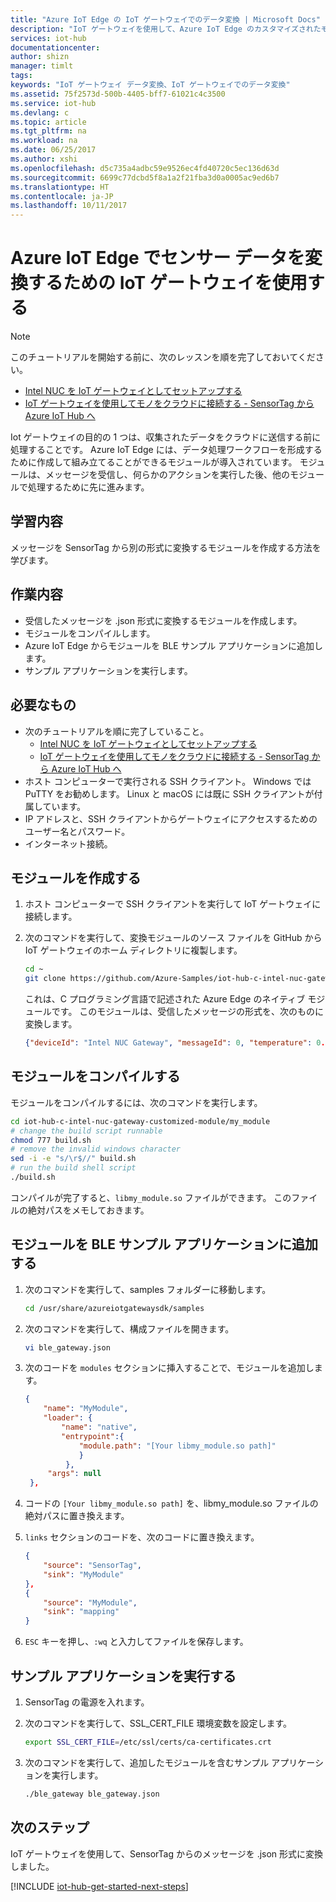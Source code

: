 ```yaml
---
title: "Azure IoT Edge の IoT ゲートウェイでのデータ変換 | Microsoft Docs"
description: "IoT ゲートウェイを使用して、Azure IoT Edge のカスタマイズされたモジュールを通してセンサー データのフォーマットを変換します。"
services: iot-hub
documentationcenter: 
author: shizn
manager: timlt
tags: 
keywords: "IoT ゲートウェイ データ変換、IoT ゲートウェイでのデータ変換"
ms.assetid: 75f2573d-500b-4405-bff7-61021c4c3500
ms.service: iot-hub
ms.devlang: c
ms.topic: article
ms.tgt_pltfrm: na
ms.workload: na
ms.date: 06/25/2017
ms.author: xshi
ms.openlocfilehash: d5c735a4adbc59e9526ec4fd40720c5ec136d63d
ms.sourcegitcommit: 6699c77dcbd5f8a1a2f21fba3d0a0005ac9ed6b7
ms.translationtype: HT
ms.contentlocale: ja-JP
ms.lasthandoff: 10/11/2017
---
```

# <a name="use-iot-gateway-for-sensor-data-transformation-with-azure-iot-edge"></a>Azure IoT Edge でセンサー データを変換するための IoT ゲートウェイを使用する

> [!NOTE]
> このチュートリアルを開始する前に、次のレッスンを順を完了しておいてください。
> * [Intel NUC を IoT ゲートウェイとしてセットアップする](iot-hub-gateway-kit-c-lesson1-set-up-nuc.md)
> * [IoT ゲートウェイを使用してモノをクラウドに接続する -  SensorTag から Azure IoT Hub へ](iot-hub-gateway-kit-c-iot-gateway-connect-device-to-cloud.md)

Iot ゲートウェイの目的の 1 つは、収集されたデータをクラウドに送信する前に処理することです。 Azure IoT Edge には、データ処理ワークフローを形成するために作成して組み立てることができるモジュールが導入されています。 モジュールは、メッセージを受信し、何らかのアクションを実行した後、他のモジュールで処理するために先に進みます。

## <a name="what-you-learn"></a>学習内容

メッセージを SensorTag から別の形式に変換するモジュールを作成する方法を学びます。

## <a name="what-you-do"></a>作業内容

* 受信したメッセージを .json 形式に変換するモジュールを作成します。
* モジュールをコンパイルします。
* Azure IoT Edge からモジュールを BLE サンプル アプリケーションに追加します。
* サンプル アプリケーションを実行します。

## <a name="what-you-need"></a>必要なもの

* 次のチュートリアルを順に完了していること。
  * [Intel NUC を IoT ゲートウェイとしてセットアップする](iot-hub-gateway-kit-c-lesson1-set-up-nuc.md)
  * [IoT ゲートウェイを使用してモノをクラウドに接続する -  SensorTag から Azure IoT Hub へ](iot-hub-gateway-kit-c-iot-gateway-connect-device-to-cloud.md)
* ホスト コンピューターで実行される SSH クライアント。 Windows では PuTTY をお勧めします。 Linux と macOS には既に SSH クライアントが付属しています。
* IP アドレスと、SSH クライアントからゲートウェイにアクセスするためのユーザー名とパスワード。
* インターネット接続。

## <a name="create-a-module"></a>モジュールを作成する

1. ホスト コンピューターで SSH クライアントを実行して IoT ゲートウェイに接続します。
1. 次のコマンドを実行して、変換モジュールのソース ファイルを GitHub から IoT ゲートウェイのホーム ディレクトリに複製します。

   ```bash
   cd ~
   git clone https://github.com/Azure-Samples/iot-hub-c-intel-nuc-gateway-customized-module.git
   ```

   これは、C プログラミング言語で記述された Azure Edge のネイティブ モジュールです。 このモジュールは、受信したメッセージの形式を、次のものに変換します。

   ```json
   {"deviceId": "Intel NUC Gateway", "messageId": 0, "temperature": 0.0}
   ```

## <a name="compile-the-module"></a>モジュールをコンパイルする

モジュールをコンパイルするには、次のコマンドを実行します。

```bash
cd iot-hub-c-intel-nuc-gateway-customized-module/my_module
# change the build script runnable
chmod 777 build.sh
# remove the invalid windows character
sed -i -e "s/\r$//" build.sh
# run the build shell script
./build.sh
```

コンパイルが完了すると、`libmy_module.so` ファイルができます。 このファイルの絶対パスをメモしておきます。

## <a name="add-the-module-to-the-ble-sample-application"></a>モジュールを BLE サンプル アプリケーションに追加する

1. 次のコマンドを実行して、samples フォルダーに移動します。

   ```bash
   cd /usr/share/azureiotgatewaysdk/samples
   ```

1. 次のコマンドを実行して、構成ファイルを開きます。

   ```bash
   vi ble_gateway.json
   ```

1. 次のコードを `modules` セクションに挿入することで、モジュールを追加します。

   ```json
   {
       "name": "MyModule",
       "loader": {
           "name": "native",
           "entrypoint":{
               "module.path": "[Your libmy_module.so path]"
               }
            },
        "args": null
    },
    ```

1. コードの `[Your libmy_module.so path]` を、libmy_module.so ファイルの絶対パスに置き換えます。
1. `links` セクションのコードを、次のコードに置き換えます。

   ```json
   {
       "source": "SensorTag",
       "sink": "MyModule"
   },
   {
       "source": "MyModule",
       "sink": "mapping"
   }
   ```

1. `ESC` キーを押し、`:wq` と入力してファイルを保存します。

## <a name="run-the-sample-application"></a>サンプル アプリケーションを実行する

1. SensorTag の電源を入れます。
1. 次のコマンドを実行して、SSL_CERT_FILE 環境変数を設定します。

   ```bash
   export SSL_CERT_FILE=/etc/ssl/certs/ca-certificates.crt
   ```

1. 次のコマンドを実行して、追加したモジュールを含むサンプル アプリケーションを実行します。

   ```bash
   ./ble_gateway ble_gateway.json
   ```

## <a name="next-steps"></a>次のステップ

IoT ゲートウェイを使用して、SensorTag からのメッセージを .json 形式に変換しました。

[!INCLUDE [iot-hub-get-started-next-steps](../../includes/iot-hub-get-started-next-steps.md)]
